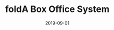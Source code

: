 ---
title: foldA Box Office System
eventType: project
date: 2019-09-01
thumbnail: folda
excerpt: An online system for selling tickets and getting audience metrics for foldA, a digital performance festival in Kingston, Ontario. Created as my Queen's Computing capstone project.
tags: [svelte, flask, postgresql, heroku]
repository: https://github.com/foldA-Kingston/foldA-Box-Office-System
website: https://folda.netlify.com/
---